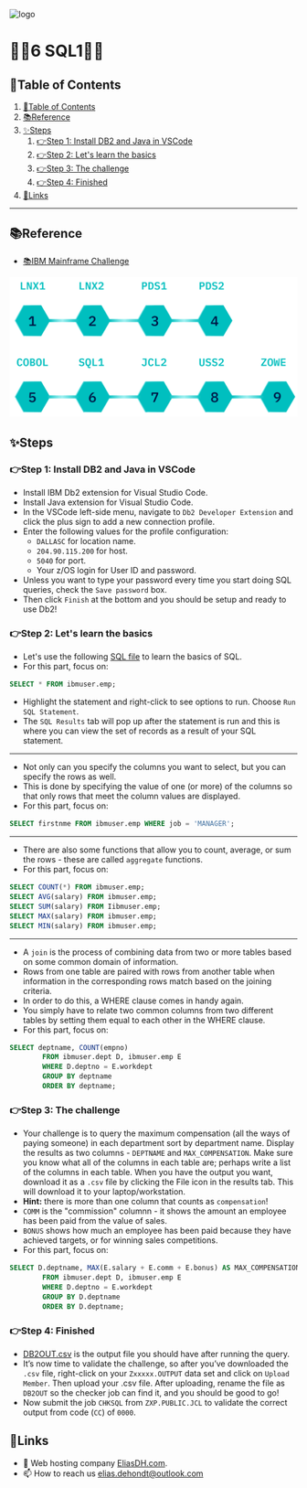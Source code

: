 ![logo](https://eliasdh.com/assets/media/images/logo-github.png)
# 💙🤍6 SQL1🤍💙

## 📘Table of Contents

1. [📘Table of Contents](#📘table-of-contents)
2. [📚Reference](#📚reference)
3. [✨Steps](#✨steps)
    1. [👉Step 1: Install DB2 and Java in VSCode](#👉step-1-install-db2-and-java-in-vscode)
    2. [👉Step 2: Let's learn the basics](#👉step-2-lets-learn-the-basics)
    3. [👉Step 3: The challenge](#👉step-3-the-challenge)
    4. [👉Step 4: Finished](#👉step-4-finished)
4. [🔗Links](#🔗links)

---

## 📚Reference

- [📚IBM Mainframe Challenge](https://ibmzxplore-static.s3.eu-gb.cloud-object-storage.appdomain.cloud/SQL1.pdf)

![IBM Fundamentals](/Images/IBM-Advanced.png)

## ✨Steps

### 👉Step 1: Install DB2 and Java in VSCode

- Install IBM Db2 extension for Visual Studio Code.
- Install Java extension for Visual Studio Code.
- In the VSCode left-side menu, navigate to `Db2 Developer Extension` and click the plus sign to add a new connection profile.
- Enter the following values for the profile configuration:
    - `DALLASC` for location name.
    - `204.90.115.200` for host.
    - `5040` for port.
    - Your z/OS login for User ID and password.
- Unless you want to type your password every time you start doing SQL queries, check the `Save password` box.
- Then click `Finish` at the bottom and you should be setup and ready to use Db2!

### 👉Step 2: Let's learn the basics

- Let's use the following [SQL file](/Scripts/sql/sample.sql) to learn the basics of SQL.
- For this part, focus on:
```sql
SELECT * FROM ibmuser.emp;
```
- Highlight the statement and right-click to see options to run. Choose `Run SQL Statement`.
- The `SQL Results` tab will pop up after the statement is run and this is where you can view the set of records as a result of your SQL statement.

---

- Not only can you specify the columns you want to select, but you can specify the rows as well.
- This is done by specifying the value of one (or more) of the columns so that only rows that meet the column values are displayed.
- For this part, focus on:
```sql
SELECT firstnme FROM ibmuser.emp WHERE job = 'MANAGER';
```

---

- There are also some functions that allow you to count, average, or sum the rows - these are called `aggregate` functions.
- For this part, focus on:
```sql
SELECT COUNT(*) FROM ibmuser.emp;
SELECT AVG(salary) FROM ibmuser.emp;
SELECT SUM(salary) FROM Iibmuser.emp;
SELECT MAX(salary) FROM ibmuser.emp;
SELECT MIN(salary) FROM ibmuser.emp;
```

---

- A `join` is the process of combining data from two or more tables based on some common domain of information.
- Rows from one table are paired with rows from another table when information in the corresponding rows match based on the joining criteria.
- In order to do this, a WHERE clause comes in handy again.
- You simply have to relate two common columns from two different tables by setting them equal to each other in the WHERE clause.
- For this part, focus on:
```sql
SELECT deptname, COUNT(empno)
        FROM ibmuser.dept D, ibmuser.emp E
        WHERE D.deptno = E.workdept
        GROUP BY deptname
        ORDER BY deptname;
```

### 👉Step 3: The challenge

- Your challenge is to query the maximum compensation (all the ways of paying someone) in each department sort by department name. Display the results as two columns - `DEPTNAME` and `MAX_COMPENSATION`. Make sure you know what all of the columns in each table are; perhaps write a list of the columns in each table. When you have the output you want, download it as a `.csv` file by clicking the File icon in the results tab. This will download it to your laptop/workstation.
- **Hint:** there is more than one column that counts as `compensation`!
- `COMM` is the "commission" columnn - it shows the amount an employee has been paid from the value of sales. 
- `BONUS` shows how much an employee has been paid because they have achieved targets, or for winning sales competitions.
- For this part, focus on:
```sql
SELECT D.deptname, MAX(E.salary + E.comm + E.bonus) AS MAX_COMPENSATION
        FROM ibmuser.dept D, ibmuser.emp E
        WHERE D.deptno = E.workdept
        GROUP BY D.deptname
        ORDER BY D.deptname;
```

### 👉Step 4: Finished

- [DB2OUT.csv](/Scripts/sql/DB2OUT.csv) is the output file you should have after running the query.
- It’s now time to validate the challenge, so after you’ve downloaded the `.csv` file, right-click on your `Zxxxxx.OUTPUT` data set and click on `Upload Member`. Then upload your .csv file. After uploading, rename the file as `DB2OUT` so the checker job can find it, and you should be good to go!
- Now submit the job `CHKSQL` from `ZXP.PUBLIC.JCL` to validate the correct output from code (`CC`) of `0000`.

## 🔗Links
- 👯 Web hosting company [EliasDH.com](https://eliasdh.com).
- 📫 How to reach us elias.dehondt@outlook.com